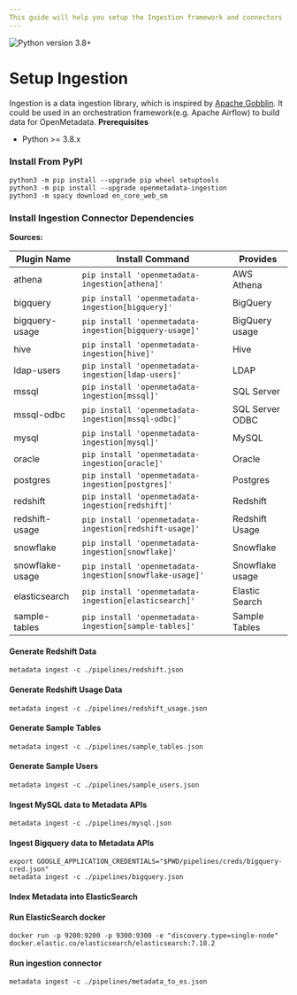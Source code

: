 ```yaml
---
This guide will help you setup the Ingestion framework and connectors
---
```


![Python version 3.8+](https://img.shields.io/badge/python-3.8%2B-blue)

# Setup Ingestion

Ingestion is a data ingestion library, which is inspired by [Apache Gobblin](https://gobblin.apache.org/). It could be
used in an orchestration framework\(e.g. Apache Airflow\) to build data for OpenMetadata.
**Prerequisites**

- Python &gt;= 3.8.x

### Install From PyPI

```text
python3 -m pip install --upgrade pip wheel setuptools
python3 -m pip install --upgrade openmetadata-ingestion
python3 -m spacy download en_core_web_sm
```

### Install Ingestion Connector Dependencies

**Sources:**

| Plugin Name     | Install Command                                         | Provides        |
| --------------- | ------------------------------------------------------- | --------------- |
| athena          | `pip install 'openmetadata-ingestion[athena]'`          | AWS Athena      |
| bigquery        | `pip install 'openmetadata-ingestion[bigquery]'`        | BigQuery        |
| bigquery-usage  | `pip install 'openmetadata-ingestion[bigquery-usage]'`  | BigQuery usage  |
| hive            | `pip install 'openmetadata-ingestion[hive]'`            | Hive            |
| ldap-users      | `pip install 'openmetadata-ingestion[ldap-users]'`      | LDAP            |
| mssql           | `pip install 'openmetadata-ingestion[mssql]'`           | SQL Server      |
| mssql-odbc      | `pip install 'openmetadata-ingestion[mssql-odbc]'`      | SQL Server ODBC |
| mysql           | `pip install 'openmetadata-ingestion[mysql]'`           | MySQL           |
| oracle          | `pip install 'openmetadata-ingestion[oracle]'`          | Oracle          |
| postgres        | `pip install 'openmetadata-ingestion[postgres]'`        | Postgres        |
| redshift        | `pip install 'openmetadata-ingestion[redshift]'`        | Redshift        |
| redshift-usage  | `pip install 'openmetadata-ingestion[redshift-usage]'`  | Redshift Usage  |
| snowflake       | `pip install 'openmetadata-ingestion[snowflake]'`       | Snowflake       |
| snowflake-usage | `pip install 'openmetadata-ingestion[snowflake-usage]'` | Snowflake usage |
| elasticsearch   | `pip install 'openmetadata-ingestion[elasticsearch]'`   | Elastic Search  |
| sample-tables   | `pip install 'openmetadata-ingestion[sample-tables]'`   | Sample Tables   |

#### Generate Redshift Data

```text
metadata ingest -c ./pipelines/redshift.json
```

#### Generate Redshift Usage Data

```text
metadata ingest -c ./pipelines/redshift_usage.json
```

#### Generate Sample Tables

```text
metadata ingest -c ./pipelines/sample_tables.json
```

#### Generate Sample Users

```text
metadata ingest -c ./pipelines/sample_users.json
```

#### Ingest MySQL data to Metadata APIs

```text
metadata ingest -c ./pipelines/mysql.json
```

#### Ingest Bigquery data to Metadata APIs

```text
export GOOGLE_APPLICATION_CREDENTIALS="$PWD/pipelines/creds/bigquery-cred.json"
metadata ingest -c ./pipelines/bigquery.json
```

#### Index Metadata into ElasticSearch

#### Run ElasticSearch docker

```text
docker run -p 9200:9200 -p 9300:9300 -e "discovery.type=single-node" docker.elastic.co/elasticsearch/elasticsearch:7.10.2
```

#### Run ingestion connector

```text
metadata ingest -c ./pipelines/metadata_to_es.json
```
